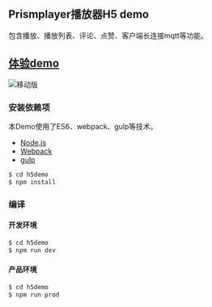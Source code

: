 ## Prismplayer播放器H5 demo

包含播放、播放列表、评论、点赞、客户端长连接mqtt等功能。

## [体验demo](https://player.alicdn.com/prismplayer/)

![移动版](https://player.alicdn.com/prismplayer/img/h5demosmall.png)  

### 安装依赖项

本Demo使用了ES6、webpack、gulp等技术。

 - [Node.js](https://nodejs.org/en/)
 - [Webpack](http://webpack.github.io) 
 - [gulp](https://gulpjs.com)

```sh
$ cd h5demo
$ npm install
```

### 编译

#### 开发环境

```sh
$ cd h5demo
$ npm run dev
```

#### 产品环境

```sh
$ cd h5demo
$ npm run prod
```

